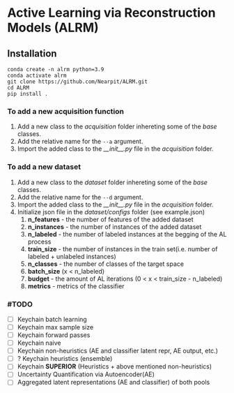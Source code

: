 # Active Learning via Reconstruction Models (ALRM)

## Installation

```
conda create -n alrm python=3.9
conda activate alrm  
git clone https://github.com/Nearpit/ALRM.git
cd ALRM
pip install .
```

### To add a new acquisition function

1. Add a new class to the _acquisition_ folder inhereting some of the _base_ classes.
2. Add the relative name for the `--a` argument.
3. Import the added class to the _\_\_init\_\_.py_ file in the _acquisition_ folder.

### To add a new dataset

1. Add a new class to the _dataset_ folder inhereting some of the _base_ classes.
2. Add the relative name for the `--d` argument.
3. Import the added class to the _\_\_init\_\_.py_ file in the _acquisition_ folder.
4. Initialize json file in the _dataset/configs_ folder (see example.json)
   1. __n_features__ - the number of features of the added dataset
   2. __n_instances__ - the number of instances of the added dataset
   3. __n_labeled__ - the number of labeled instances at the begging of the AL process
   4. __train_size__ - the number of instances in the train set(i.e. number of labeled  + unlabeled instances)
   5. __n_classes__ - the number of classes of the target space
   6. __batch_size__ (x < n_labeled)
   7. __budget__ - the amount of AL iterations (0 < x < train_size - n_labeled)
   8. __metrics__ - metrics of the classifier

### \#TODO

- [ ] Keychain batch learning
- [ ] Keychain max sample size
- [ ] Keychain forward passes
- [ ] Keychain naive
- [ ] Keychain non-heuristics (AE and classifier latent repr, AE output, etc.)
- [ ] ? Keychain heuristics (ensemble)
- [ ] Keychain __SUPERIOR__ (Heuristics + above mentioned non-heuristics)
- [ ] Uncertainty Quantification via Autoencoder(AE)
- [ ] Aggregated latent representations (AE and classifier) of both pools
